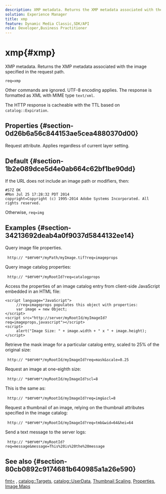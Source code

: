 ```yaml
---
description: XMP metadata. Returns the XMP metadata associated with the image specified in the request path.
solution: Experience Manager
title: xmp
feature: Dynamic Media Classic,SDK/API
role: Developer,Business Practitioner
---
```


# xmp{#xmp}

XMP metadata. Returns the XMP metadata associated with the image specified in the request path.

 `req=xmp`

Other commands are ignored. UTF-8 encoding applies. The response is formatted as XML with MIME type `text/xml`.

The HTTP response is cacheable with the TTL based on `catalog::Expiration`.

## Properties {#section-0d26b6a56c844153ae5cea4880370d00}

Request attribute. Applies regardless of current layer setting.

## Default {#section-1b2e089dce5d4e0ab664c62bf1be90dd}

If the URL does not include an image path or modifiers, then:

```
#S7Z OK 
#Mon Jul 25 17:28:32 PDT 2014 
copyright=Copyright (c) 1995-2014 Adobe Systems Incorporated. All rights reserved.
```

Otherwise, `req=img`

## Examples {#section-34213692deab4a0f9037d5844132ee14}

Query image file properties.

` http:// *`server`*/myPath/myImage.tif?req=imageprops`

Query image catalog properties:

` http:// *`server`*/myRootId?req=catalogprops`

Access the properties of an image catalog entry from client-side JavaScript embedded in an HTML file:

```
<script language="JavaScript"> 
     //req=imageprops populates this object with properties: 
     var image = new Object; 
</script> 
<script src="http://server/myRootId/myImageId?req=imageprops,javascript"></script> 
<script> 
     alert("Image Size: " + image.width + " x " + image.height); 
</script>
```

Retrieve the mask image for a particular catalog entry, scaled to 25% of the original size:

` http:// *`server`*/myRootId/myImageId?req=mask&scale=0.25`

Request an image at one-eighth size:

` http:// *`server`*/myRootId/myImageId?scl=8`

This is the same as:

` http:// *`server`*/myRootId/myImageId?req=img&scl=8`

Request a thumbnail of an image, relying on the thumbnail attributes specified in the image catalog:

` http:// *`server`*/myRootId/myImageId?req=tmb&wid=64&hei=64`

Send a text message to the server logs:

` http:// *`server`*/myRootId?req=message&message=This%20is%20the%20message`

## See also {#section-80cb0892c9174681b640985a1a26e590}

[fmt=](../../../../../../is-api/http-ref/image-serving-api-ref/c-http-protocol-reference/c-command-reference/r-is-http-fmt.md#reference-cdf10043423b45ba9fe15157fb3ae37a) , [catalog::Targets](/help/aem-is-ir-api/is-api/image-catalog/image-serving-api-ref/c-image-catalog-reference/c-image-svg-data-reference/c-image-data-reference/r-targets-cat.md), [catalog::UserData](/help/aem-is-ir-api/is-api/image-catalog/image-serving-api-ref/c-image-catalog-reference/c-image-svg-data-reference/c-image-data-reference/r-userdata-cat.md), [Thumbnail Scaling](../../../../../../is-api/http-ref/image-serving-api-ref/c-http-protocol-reference/c-notes-on-server-behavior/r-thumbnail-scaling.md#reference-0f71817f721d4913b34816758d69b07f), [Properties](../../../../../../is-api/http-ref/image-serving-api-ref/c-http-protocol-reference/c-response-data/c-properties/c-properties.md#concept-49c609fd6de942cab422ee412353c9d9), [Image Maps](../../../../../../is-api/http-ref/image-serving-api-ref/c-http-protocol-reference/c-syntax-and-features/r-image-maps.md#reference-ff7d1bac2a064104b0c508a81316fdab) 

